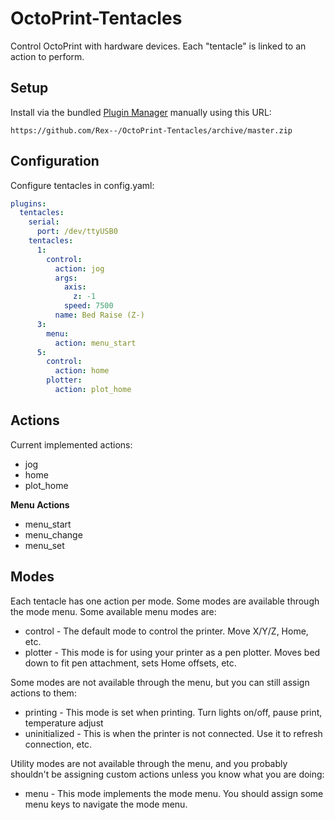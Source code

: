 # OctoPrint-Tentacles

Control OctoPrint with hardware devices. Each "tentacle" is linked to an action to perform.

## Setup

Install via the bundled [Plugin Manager](https://docs.octoprint.org/en/master/bundledplugins/pluginmanager.html) manually using this URL:

    https://github.com/Rex--/OctoPrint-Tentacles/archive/master.zip


## Configuration

Configure tentacles in config.yaml:
```yaml
plugins:
  tentacles:
    serial:
      port: /dev/ttyUSB0
    tentacles:
      1:
        control:
          action: jog
          args:
            axis:
              z: -1
            speed: 7500
          name: Bed Raise (Z-)
      3:
        menu:
          action: menu_start
      5:
        control:
          action: home
        plotter:
          action: plot_home
```

## Actions
Current implemented actions:

- jog
- home
- plot_home

**Menu Actions**
- menu_start
- menu_change
- menu_set


## Modes
Each tentacle has one action per mode. Some modes are available through the
mode menu. Some available menu modes are:
- control - The default mode to control the printer. Move X/Y/Z, Home, etc.
- plotter - This mode is for using your printer as a pen plotter. Moves bed
    down to fit pen attachment, sets Home offsets, etc.

Some modes are not available through the menu, but you can still assign actions to them:
- printing - This mode is set when printing. Turn lights on/off, pause print, temperature adjust
- uninitialized - This is when the printer is not connected. Use it to refresh connection, etc.

Utility modes are not available through the menu, and you probably shouldn't
be assigning custom actions unless you know what you are doing:
- menu - This mode implements the mode menu. You should assign some menu keys
    to navigate the mode menu.